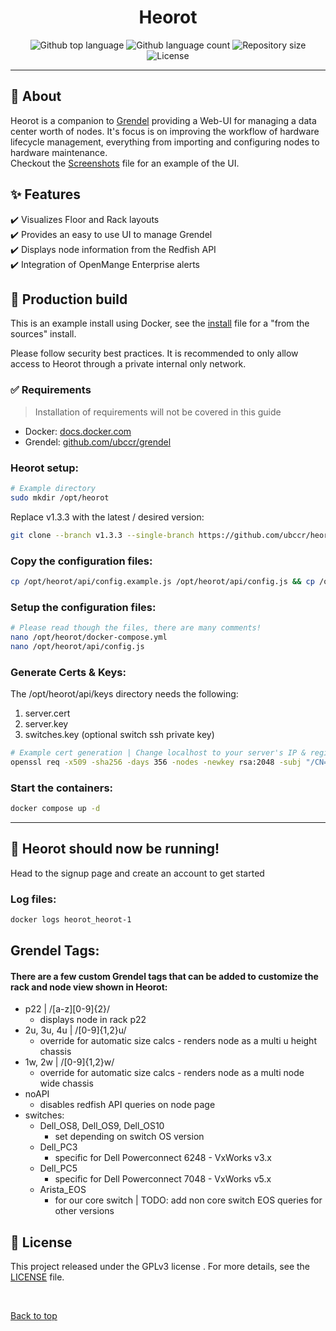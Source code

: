 <h1 align="center">Heorot</h1>

<div align="center">
  <img alt="Github top language" src="https://img.shields.io/github/languages/top/ubccr/heorot?color=1565c0">

  <img alt="Github language count" src="https://img.shields.io/github/languages/count/ubccr/heorot?color=1565c0">

  <img alt="Repository size" src="https://img.shields.io/github/repo-size/ubccr/heorot?color=1565c0">

  <img alt="License" src="https://img.shields.io/github/license/ubccr/heorot?color=1565c0">

  <!-- <img alt="Github issues" src="https://img.shields.io/github/issues/ubccr/heorot?color=1565c0" /> -->

  <!-- <img alt="Github forks" src="https://img.shields.io/github/forks/ubccr/heorot?color=1565c0" /> -->

  <!-- <img alt="Github stars" src="https://img.shields.io/github/stars/ubccr/heorot?color=1565c0" /> -->
</div>

<!-- Status  -->
<!-- <hr> -->
 <!-- <h2 align="center">
	🚧  Heorot is under construction...  🚧
</h2> -->

<hr>

## :dart: About

Heorot is a companion to [Grendel](https://github.com/ubccr/grendel) providing a Web-UI for managing a data center worth of nodes. It's focus is on improving the workflow of hardware lifecycle management, everything from importing and configuring nodes to hardware maintenance.\
Checkout the [Screenshots](screenshots.MD) file for an example of the UI.

## :sparkles: Features

:heavy_check_mark: Visualizes Floor and Rack layouts \
:heavy_check_mark: Provides an easy to use UI to manage Grendel \
:heavy_check_mark: Displays node information from the Redfish API \
:heavy_check_mark: Integration of OpenMange Enterprise alerts

## :checkered_flag: Production build

This is an example install using Docker, see the [install](INSTALL.MD) file for a "from the sources" install.

Please follow security best practices. It is recommended to only allow access to Heorot through a private internal only network.

### :white_check_mark: Requirements

> Installation of requirements will not be covered in this guide

- Docker: [docs.docker.com](https://docs.docker.com/engine/install/ubuntu/)
- Grendel: [github.com/ubccr/grendel](https://github.com/ubccr/grendel)

### Heorot setup:

```bash
# Example directory
sudo mkdir /opt/heorot
```

Replace v1.3.3 with the latest / desired version:

```bash
git clone --branch v1.3.3 --single-branch https://github.com/ubccr/heorot.git /opt/heorot
```

### Copy the configuration files:

```bash
cp /opt/heorot/api/config.example.js /opt/heorot/api/config.js && cp /opt/heorot/docker-compose.example.yml /opt/heorot/docker-compose.yml
```

### Setup the configuration files:

```bash
# Please read though the files, there are many comments!
nano /opt/heorot/docker-compose.yml
nano /opt/heorot/api/config.js
```

### Generate Certs & Keys:

The /opt/heorot/api/keys directory needs the following:

1. server.cert
2. server.key
3. switches.key (optional switch ssh private key)

```bash
# Example cert generation | Change localhost to your server's IP & region info
openssl req -x509 -sha256 -days 356 -nodes -newkey rsa:2048 -subj "/CN=localhost/C=US/L=New York" -keyout server.key -out server.cert
```

### Start the containers:

```bash
docker compose up -d
```

---

## :tada: Heorot should now be running!

Head to the signup page and create an account to get started

### Log files:

```bash
docker logs heorot_heorot-1
```

## Grendel Tags:

#### There are a few custom Grendel tags that can be added to customize the rack and node view shown in Heorot:

- p22 | /[a-z][0-9]{2}/
  - displays node in rack p22
- 2u, 3u, 4u | /[0-9]{1,2}u/
  - override for automatic size calcs - renders node as a multi u height chassis
- 1w, 2w | /[0-9]{1,2}w/
  - override for automatic size calcs - renders node as a multi node wide chassis
- noAPI
  - disables redfish API queries on node page
- switches:
  - Dell_OS8, Dell_OS9, Dell_OS10
    - set depending on switch OS version
  - Dell_PC3
    - specific for Dell Powerconnect 6248 - VxWorks v3.x
  - Dell_PC5
    - specific for Dell Powerconnect 7048 - VxWorks v5.x
  - Arista_EOS
    - for our core switch | TODO: add non core switch EOS queries for other versions

## :memo: License

This project released under the GPLv3 license . For more details, see the [LICENSE](LICENSE.md) file.

&#xa0;

<a href="#top">Back to top</a>
